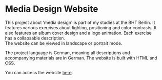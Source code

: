 # Media Design Website
This project about 'media design' is part of my studies at the BHT Berlin.
It features various exercises about lighting, positioning and color contrasts. It also features an album cover design and a logo animation.
Each exercise has a collapsable description.  
The website can be viewed in landscape or portrait mode.

The project language is German, meaning all descriptions and accompanying materials are in German.
The website is built with HTML and CSS.

You can access the website [here](https://florgol.github.io/media-design-website/ "The Media Design Website").

